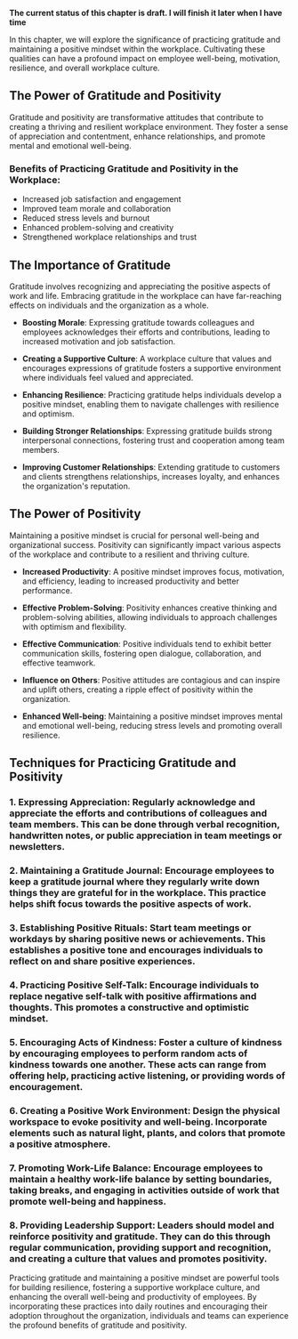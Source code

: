 **The current status of this chapter is draft. I will finish it later when I have time**

In this chapter, we will explore the significance of practicing gratitude and maintaining a positive mindset within the workplace. Cultivating these qualities can have a profound impact on employee well-being, motivation, resilience, and overall workplace culture.

The Power of Gratitude and Positivity
-------------------------------------

Gratitude and positivity are transformative attitudes that contribute to creating a thriving and resilient workplace environment. They foster a sense of appreciation and contentment, enhance relationships, and promote mental and emotional well-being.

### Benefits of Practicing Gratitude and Positivity in the Workplace:

* Increased job satisfaction and engagement
* Improved team morale and collaboration
* Reduced stress levels and burnout
* Enhanced problem-solving and creativity
* Strengthened workplace relationships and trust

The Importance of Gratitude
---------------------------

Gratitude involves recognizing and appreciating the positive aspects of work and life. Embracing gratitude in the workplace can have far-reaching effects on individuals and the organization as a whole.

* **Boosting Morale**: Expressing gratitude towards colleagues and employees acknowledges their efforts and contributions, leading to increased motivation and job satisfaction.

* **Creating a Supportive Culture**: A workplace culture that values and encourages expressions of gratitude fosters a supportive environment where individuals feel valued and appreciated.

* **Enhancing Resilience**: Practicing gratitude helps individuals develop a positive mindset, enabling them to navigate challenges with resilience and optimism.

* **Building Stronger Relationships**: Expressing gratitude builds strong interpersonal connections, fostering trust and cooperation among team members.

* **Improving Customer Relationships**: Extending gratitude to customers and clients strengthens relationships, increases loyalty, and enhances the organization's reputation.

The Power of Positivity
-----------------------

Maintaining a positive mindset is crucial for personal well-being and organizational success. Positivity can significantly impact various aspects of the workplace and contribute to a resilient and thriving culture.

* **Increased Productivity**: A positive mindset improves focus, motivation, and efficiency, leading to increased productivity and better performance.

* **Effective Problem-Solving**: Positivity enhances creative thinking and problem-solving abilities, allowing individuals to approach challenges with optimism and flexibility.

* **Effective Communication**: Positive individuals tend to exhibit better communication skills, fostering open dialogue, collaboration, and effective teamwork.

* **Influence on Others**: Positive attitudes are contagious and can inspire and uplift others, creating a ripple effect of positivity within the organization.

* **Enhanced Well-being**: Maintaining a positive mindset improves mental and emotional well-being, reducing stress levels and promoting overall resilience.

Techniques for Practicing Gratitude and Positivity
--------------------------------------------------

### 1. **Expressing Appreciation**: Regularly acknowledge and appreciate the efforts and contributions of colleagues and team members. This can be done through verbal recognition, handwritten notes, or public appreciation in team meetings or newsletters.

### 2. **Maintaining a Gratitude Journal**: Encourage employees to keep a gratitude journal where they regularly write down things they are grateful for in the workplace. This practice helps shift focus towards the positive aspects of work.

### 3. **Establishing Positive Rituals**: Start team meetings or workdays by sharing positive news or achievements. This establishes a positive tone and encourages individuals to reflect on and share positive experiences.

### 4. **Practicing Positive Self-Talk**: Encourage individuals to replace negative self-talk with positive affirmations and thoughts. This promotes a constructive and optimistic mindset.

### 5. **Encouraging Acts of Kindness**: Foster a culture of kindness by encouraging employees to perform random acts of kindness towards one another. These acts can range from offering help, practicing active listening, or providing words of encouragement.

### 6. **Creating a Positive Work Environment**: Design the physical workspace to evoke positivity and well-being. Incorporate elements such as natural light, plants, and colors that promote a positive atmosphere.

### 7. **Promoting Work-Life Balance**: Encourage employees to maintain a healthy work-life balance by setting boundaries, taking breaks, and engaging in activities outside of work that promote well-being and happiness.

### 8. **Providing Leadership Support**: Leaders should model and reinforce positivity and gratitude. They can do this through regular communication, providing support and recognition, and creating a culture that values and promotes positivity.

Practicing gratitude and maintaining a positive mindset are powerful tools for building resilience, fostering a supportive workplace culture, and enhancing the overall well-being and productivity of employees. By incorporating these practices into daily routines and encouraging their adoption throughout the organization, individuals and teams can experience the profound benefits of gratitude and positivity.
